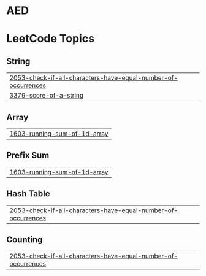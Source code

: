 # AED

<!---LeetCode Topics Start-->
# LeetCode Topics
## String
|  |
| ------- |
| [2053-check-if-all-characters-have-equal-number-of-occurrences](https://github.com/Lettnin/AED/tree/master/2053-check-if-all-characters-have-equal-number-of-occurrences) |
| [3379-score-of-a-string](https://github.com/Lettnin/AED/tree/master/3379-score-of-a-string) |
## Array
|  |
| ------- |
| [1603-running-sum-of-1d-array](https://github.com/Lettnin/AED/tree/master/1603-running-sum-of-1d-array) |
## Prefix Sum
|  |
| ------- |
| [1603-running-sum-of-1d-array](https://github.com/Lettnin/AED/tree/master/1603-running-sum-of-1d-array) |
## Hash Table
|  |
| ------- |
| [2053-check-if-all-characters-have-equal-number-of-occurrences](https://github.com/Lettnin/AED/tree/master/2053-check-if-all-characters-have-equal-number-of-occurrences) |
## Counting
|  |
| ------- |
| [2053-check-if-all-characters-have-equal-number-of-occurrences](https://github.com/Lettnin/AED/tree/master/2053-check-if-all-characters-have-equal-number-of-occurrences) |
<!---LeetCode Topics End-->